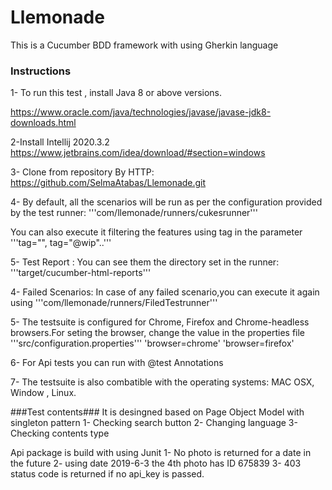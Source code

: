 # Llemonade

This is a Cucumber BDD framework with using Gherkin language

### Instructions ###

1- To run this test , install Java 8 or above versions.

 https://www.oracle.com/java/technologies/javase/javase-jdk8-downloads.html
 
 2-Install Intellij 2020.3.2
 https://www.jetbrains.com/idea/download/#section=windows
 
 3- Clone from repository 
 By HTTP:
          https://github.com/SelmaAtabas/Llemonade.git
          
 4- By default, all the scenarios will be run as per the configuration provided by the test runner:
 '''com/llemonade/runners/cukesrunner'''
 
   You can also execute it filtering the features using tag in the parameter 
 '''tag="", tag="@wip"..'''
 
 5- Test Report : You can see them the directory set in the runner:
 '''target/cucumber-html-reports'''
 
 4- Failed Scenarios: In case of any failed scenario,you can execute  it again using '''com/llemonade/runners/FiledTestrunner'''
 
 5- The testsuite is configured for Chrome, Firefox and  Chrome-headless browsers.For seting the browser, change the value in the properties file
 '''src/configuration.properties'''
  'browser=chrome'
  'browser=firefox'
  
  6- For Api tests you can run with @test Annotations
  
  7- The testsuite is also combatible with the operating systems: MAC OSX, Window , Linux.
  
   ###Test contents###
It is desingned based on Page Object Model with singleton pattern
1- Checking search button
2- Changing language
3- Checking contents type

Api package is build with using Junit
 1- No photo is returned for a date in the future
 2- using date 2019-6-3 the 4th photo has ID 675839
 3- 403 status code is returned if no api_key is passed.
